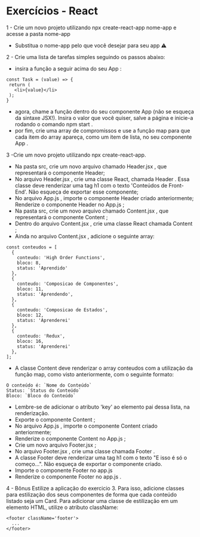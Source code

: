 # Exercícios - React

1 - Crie um novo projeto utilizando npx create-react-app nome-app e acesse a pasta nome-app
* Substitua o nome-app pelo que você desejar para seu app ⚠️

2 - Crie uma lista de tarefas simples seguindo os passos abaixo:
 * insira a função a seguir acima do seu App :

 ```
 const Task = (value) => {
  return (
    <li>{value}</li>
  );
}
```

* agora, chame a função dentro do seu componente App (não se esqueça da sintaxe JSX!). Insira o valor que você quiser, salve a página e inicie-a rodando o comando npm start .
* por fim, crie uma array de compromissos e use a função map para que cada item do array apareça, como um item de lista, no seu componente App .

3 -Crie um novo projeto utilizando npx create-react-app.
* Na pasta src, crie um novo arquivo chamado Header.jsx , que representará o componente Header;
* No arquivo Header.jsx , crie uma classe React, chamada Header . Essa classe deve renderizar uma tag h1 com o texto 'Conteúdos de Front-End'. Não esqueça de exportar esse componente;
* No arquivo App.js , importe o componente Header criado anteriormente;
Renderize o componente Header no App.js ;
* Na pasta src, crie um novo arquivo chamado Content.jsx , que representará o componente Content ;
* Dentro do arquivo Content.jsx , crie uma classe React chamada Content ;
* Ainda no arquivo Content.jsx , adicione o seguinte array:

```
const conteudos = [
  {
    conteudo: 'High Order Functions',
    bloco: 8,
    status: 'Aprendido'
  },
  {
    conteudo: 'Composicao de Componentes',
    bloco: 11,
    status: 'Aprendendo',
  },
  {
    conteudo: 'Composicao de Estados',
    bloco: 12,
    status: 'Aprenderei'
  },
  {
    conteudo: 'Redux',
    bloco: 16,
    status: 'Aprenderei'
  },
];
```

* A classe Content deve renderizar o array conteudos com a utilização da função map, como visto anteriormente, com o seguinte formato:

```
O conteúdo é: `Nome do Conteúdo`
Status: `Status do Conteúdo`
Bloco: `Bloco do Conteúdo`
```

* Lembre-se de adicionar o atributo 'key' ao elemento pai dessa lista, na renderização.
* Exporte o componente Content ;
* No arquivo App.js , importe o componente Content criado anteriormente;
* Renderize o componente Content no App.js ;
* Crie um novo arquivo Footer.jsx ;
* No arquivo Footer.jsx , crie uma classe chamada Footer .
* A classe Footer deve renderizar uma tag h1 com o texto "E isso é só o começo...". Não esqueça de exportar o componente criado.
* Importe o componente Footer no app.js
* Renderize o componente Footer no app.js .

4 - Bônus Estilize a aplicação do exercicio 3. Para isso, adicione classes para estilização dos seus componentes de forma que cada conteúdo listado seja um Card.
Para adicionar uma classe de estilização em um elemento HTML, utilize o atributo className:

```
<footer className='footer'>
  ...
</footer>
```